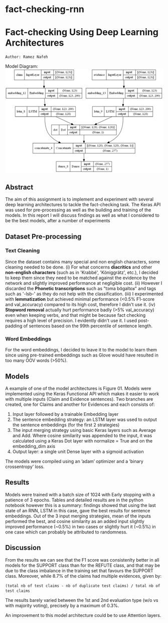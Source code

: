 # fact-checking-rnn



# Fact-checking Using Deep Learning Architectures

```
Author: Ramez Nafeh
```

Model Diagram:
![This is an image](Picture1.png)

## Abstract

The aim of this assignment is to implement and experiment with several deep learning architectures to
tackle the fact-checking task. The Keras API was used for pre-processing as well as the building and training
of the models. In this report I will discuss findings as well as what I considered to be the best
models, after a number of experiments

## Dataset Pre-processing

### Text Cleaning

Since the dataset contains many special and non english characters, some cleaning needed to be done.
(i) For what concerns **diacritics** and other **non-english characters** (such as in 'Krabbé', 'Königgrätz', etc.),
I decided to keep them since they need to be matched against the evidence by the network and slightly
improved performance at negligible cost. (ii) However I discarded the **Phonetic transcriptions** such as
"tɔma bɑ̃ɡaltɛʁ" and tags such as '-lsb-' as they do not help with the classification. (iii) I experimented
with **lemmatization** but achieved minimal performance (<0.5% F1-score and val_accuracy) compared to
its high cost, therefore I didn't use it. (iv) **Stopword removal** actually hurt performance badly (>5\%
val\_accuracy) even when keeping verbs, and that might be because fact checking requires a high level of
precision. I evidently didn't use it. I used post-padding of sentences based on the 99th percentile of
sentence length.

### Word Embeddings

For the word embeddings, I decided to leave it to the model to learn them since using pre-trained
embeddings such as Glove would have resulted in too many OOV words (>50\%).

## Models

A example of one of the model architectures is Figure 01. Models were implemented using the Keras
Functional API which makes it easier to work with multiple inputs (Claim and Evidence sentences). Two
branches are created, one for Claims and another for Evidences and each consists of:

1. Input layer followed by a trainable Embedding layer
2. The sentence embedding strategy: an LSTM layer was used to output the sentence
embeddings (for the first 2 strategies)
3. The input merging strategy using basic Keras layers such as Average and Add. Where cosine
similarity was appended to the input, it was calculated using a Keras Dot layer with normalize =
True and on the embedding_dim axis
4. Output layer: a single unit Dense layer with a sigmoid activation


The models were compiled using an ’adam’ optimizer and a ’binary crossentropy’ loss.

## Results

Models were trained with a batch size of 1024 with Early stopping with a patience of 3 epochs. Tables and
detailed results are in the python notebook however this is a summary: findings showed that using
the last state of an RNN, LSTM in this case, gave the best results for sentence embeddings. Out of the 3
input merging strategies, mean of the inputs performed the best, and cosine similarity as an added input
slightly improved performance (~0.5%) in two cases or slightly hurt it (~0.5%) in one case which can
probably be attributed to randomness.

## Discussion

From the results we can see that the F1 score was consistenlty better in all models for the
SUPPORT class than for the REFUTE class, and that may be due to the class imbalance in
the training set that favours the SUPPORT class. Moreover, while 8.7% of the claims had
multiple evidences, given by:

```
(total nb of test claims - nb of duplicate test claims) / total nb of test claims
```
The results barely varied between the 1st and 2nd evaluation type (w/o vs with majority voting),
precisely by a maximum of 0.3%.

An improvement to this model architecture could be to use Attention layers.


